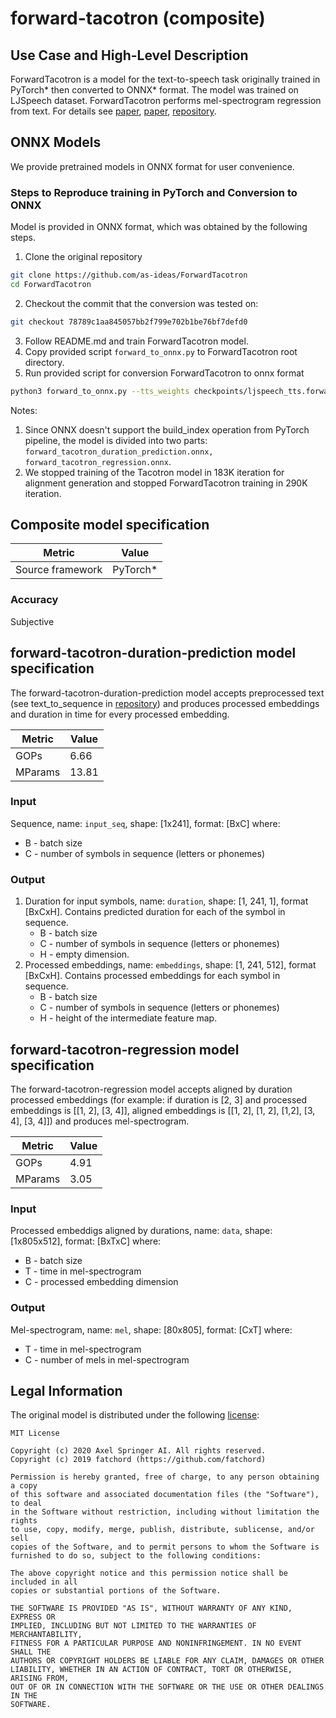 # forward-tacotron (composite)

## Use Case and High-Level Description

ForwardTacotron is a model for the text-to-speech task originally trained in PyTorch\*
then converted to ONNX\* format. The model was trained on LJSpeech dataset. ForwardTacotron performs mel-spectrogram regression from text.
For details see [paper](https://arxiv.org/abs/1703.10135), [paper](https://arxiv.org/abs/1905.09263), [repository](https://github.com/as-ideas/ForwardTacotron).

## ONNX Models
We provide pretrained models in ONNX format for user convenience.

### Steps to Reproduce training in PyTorch and Conversion to ONNX
Model is provided in ONNX format, which was obtained by the following steps.

1. Clone the original repository
```sh
git clone https://github.com/as-ideas/ForwardTacotron
cd ForwardTacotron
```
2. Checkout the commit that the conversion was tested on:
```sh
git checkout 78789c1aa845057bb2f799e702b1be76bf7defd0
```
3. Follow README.md and train ForwardTacotron model.
4. Copy provided script `forward_to_onnx.py` to ForwardTacotron root directory.
5. Run provided script for conversion ForwardTacotron to onnx format
```sh
python3 forward_to_onnx.py --tts_weights checkpoints/ljspeech_tts.forward/fast_speech_step<iteration>K_weights.pyt
```
Notes:
   1. Since ONNX doesn't support the build_index operation from PyTorch pipeline, the model is divided into two parts: `forward_tacotron_duration_prediction.onnx, forward_tacotron_regression.onnx`.
   2. We stopped training of the Tacotron model in 183K iteration for alignment generation and stopped ForwardTacotron training in 290K iteration.

## Composite model specification

| Metric                          | Value                                     |
|---------------------------------|-------------------------------------------|
| Source framework                | PyTorch*                                  |

### Accuracy

Subjective

## forward-tacotron-duration-prediction model specification

The forward-tacotron-duration-prediction model accepts preprocessed text (see text_to_sequence in [repository](https://github.com/as-ideas/ForwardTacotron/blob/78789c1aa845057bb2f799e702b1be76bf7defd0/utils/text/__init__.py)) and produces processed embeddings and
duration in time for every processed embedding.

| Metric                          | Value                                     |
|---------------------------------|-------------------------------------------|
| GOPs                            | 6.66                                      |
| MParams                         | 13.81                                     |

### Input

Sequence, name: `input_seq`, shape: [1x241], format: [BxC]
where:

   - B - batch size
   - C - number of symbols in sequence (letters or phonemes)

### Output

1. Duration for input symbols, name: `duration`, shape: [1, 241, 1], format [BxCxH]. Contains predicted duration for each of the symbol in sequence.
   - B - batch size
   - C - number of symbols in sequence (letters or phonemes)
   - H - empty dimension.
2. Processed embeddings, name: `embeddings`, shape: [1, 241, 512], format [BxCxH]. Contains processed embeddings for each symbol in sequence.
   - B - batch size
   - C - number of symbols in sequence (letters or phonemes)
   - H - height of the intermediate feature map.

## forward-tacotron-regression model specification

The forward-tacotron-regression model accepts aligned by duration processed embeddings (for example: if duration is [2, 3] and processed embeddings is [[1, 2], [3, 4]], aligned embeddings is [[1, 2], [1, 2], [1,2], [3, 4], [3, 4]]) and produces mel-spectrogram.

| Metric                          | Value                                     |
|---------------------------------|-------------------------------------------|
| GOPs                            | 4.91                                      |
| MParams                         | 3.05                                      |

### Input

Processed embeddigs aligned by durations, name: `data`, shape: [1x805x512], format: [BxTxC]
where:

   - B - batch size
   - T - time in mel-spectrogram
   - C - processed embedding dimension

### Output

Mel-spectrogram, name: `mel`, shape: [80x805], format: [CxT]
where:

   - T - time in mel-spectrogram
   - C - number of mels in mel-spectrogram

## Legal Information

The original model is distributed under the following
[license](https://github.com/as-ideas/ForwardTacotron/blob/78789c1aa845057bb2f799e702b1be76bf7defd0/LICENSE):

```
MIT License

Copyright (c) 2020 Axel Springer AI. All rights reserved.
Copyright (c) 2019 fatchord (https://github.com/fatchord)

Permission is hereby granted, free of charge, to any person obtaining a copy
of this software and associated documentation files (the "Software"), to deal
in the Software without restriction, including without limitation the rights
to use, copy, modify, merge, publish, distribute, sublicense, and/or sell
copies of the Software, and to permit persons to whom the Software is
furnished to do so, subject to the following conditions:

The above copyright notice and this permission notice shall be included in all
copies or substantial portions of the Software.

THE SOFTWARE IS PROVIDED "AS IS", WITHOUT WARRANTY OF ANY KIND, EXPRESS OR
IMPLIED, INCLUDING BUT NOT LIMITED TO THE WARRANTIES OF MERCHANTABILITY,
FITNESS FOR A PARTICULAR PURPOSE AND NONINFRINGEMENT. IN NO EVENT SHALL THE
AUTHORS OR COPYRIGHT HOLDERS BE LIABLE FOR ANY CLAIM, DAMAGES OR OTHER
LIABILITY, WHETHER IN AN ACTION OF CONTRACT, TORT OR OTHERWISE, ARISING FROM,
OUT OF OR IN CONNECTION WITH THE SOFTWARE OR THE USE OR OTHER DEALINGS IN THE
SOFTWARE.
```
